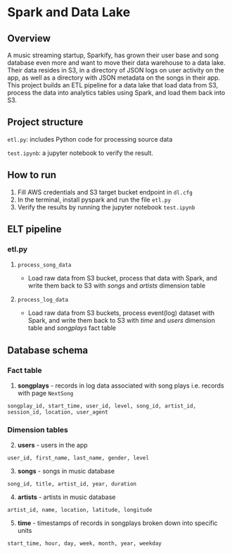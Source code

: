 # Spark and Data Lake

## Overview

A music streaming startup, Sparkify, has grown their user base and song database even more and want to move their data warehouse to a data lake. Their data resides in S3, in a directory of JSON logs on user activity on the app, as well as a directory with JSON metadata on the songs in their app. This project builds an ETL pipeline for a data lake that load data from S3, process the data into analytics tables using Spark, and load them back into S3.

## Project structure

`etl.py`: includes Python code for processing source data

`test.ipynb`: a jupyter notebook to verify the result.

## How to run

1. Fill AWS credentials and S3 target bucket endpoint in `dl.cfg`
2. In the terminal, install pyspark and run the file `etl.py`
3. Verify the results by running the jupyter notebook `test.ipynb`

## ELT pipeline

### etl.py

1. `process_song_data`

   - Load raw data from S3 bucket, process that data with Spark, and write them back to S3 with _songs_ and _artists_ dimension table

2. `process_log_data`
   - Load raw data from S3 buckets, process event(log) dataset with Spark, and write them back to S3 with _time_ and _users_ dimension table and _songplays_ fact table

## Database schema

### Fact table

1. **songplays** - records in log data associated with song plays i.e. records with page `NextSong`

```
songplay_id, start_time, user_id, level, song_id, artist_id, session_id, location, user_agent
```

### Dimension tables

2. **users** - users in the app

```
user_id, first_name, last_name, gender, level
```

3. **songs** - songs in music database

```
song_id, title, artist_id, year, duration
```

4. **artists** - artists in music database

```
artist_id, name, location, latitude, longitude
```

5. **time** - timestamps of records in songplays broken down into specific units

```
start_time, hour, day, week, month, year, weekday
```
